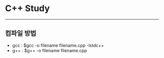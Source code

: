 # C++ Study
---
## 컴파일 방법
- gcc : $gcc -o filename filename.cpp -lstdc++
- g++ : $g++ -o filename filename.cpp


